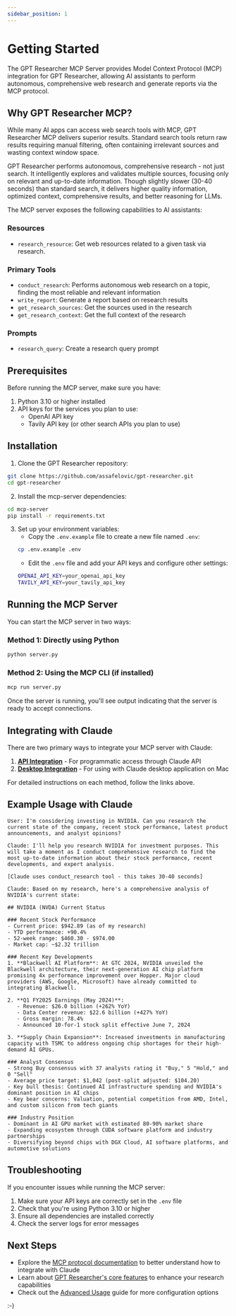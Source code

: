 ```yaml
---
sidebar_position: 1
---
```


# Getting Started

The GPT Researcher MCP Server provides Model Context Protocol (MCP) integration for GPT Researcher, allowing AI assistants to perform autonomous, comprehensive web research and generate reports via the MCP protocol.

## Why GPT Researcher MCP?

While many AI apps can access web search tools with MCP, GPT Researcher MCP delivers superior results. Standard search tools return raw results requiring manual filtering, often containing irrelevant sources and wasting context window space.

GPT Researcher performs autonomous, comprehensive research - not just search. It intelligently explores and validates multiple sources, focusing only on relevant and up-to-date information. Though slightly slower (30-40 seconds) than standard search, it delivers higher quality information, optimized context, comprehensive results, and better reasoning for LLMs.

The MCP server exposes the following capabilities to AI assistants:

### Resources
- `research_resource`: Get web resources related to a given task via research.

### Primary Tools

- `conduct_research`: Performs autonomous web research on a topic, finding the most reliable and relevant information
- `write_report`: Generate a report based on research results
- `get_research_sources`: Get the sources used in the research
- `get_research_context`: Get the full context of the research

### Prompts

- `research_query`: Create a research query prompt

## Prerequisites

Before running the MCP server, make sure you have:

1. Python 3.10 or higher installed
2. API keys for the services you plan to use:
   - OpenAI API key
   - Tavily API key (or other search APIs you plan to use)

## Installation

1. Clone the GPT Researcher repository:
```bash
git clone https://github.com/assafelovic/gpt-researcher.git
cd gpt-researcher
```

2. Install the mcp-server dependencies:
```bash
cd mcp-server
pip install -r requirements.txt
```

3. Set up your environment variables:
   - Copy the `.env.example` file to create a new file named `.env`:
   ```bash
   cp .env.example .env
   ```
   - Edit the `.env` file and add your API keys and configure other settings:
   ```bash
   OPENAI_API_KEY=your_openai_api_key
   TAVILY_API_KEY=your_tavily_api_key
   ```

## Running the MCP Server

You can start the MCP server in two ways:

### Method 1: Directly using Python

```bash
python server.py
```

### Method 2: Using the MCP CLI (if installed)

```bash
mcp run server.py
```

Once the server is running, you'll see output indicating that the server is ready to accept connections.

## Integrating with Claude

There are two primary ways to integrate your MCP server with Claude:

1. **[API Integration](./claude-integration)** - For programmatic access through Claude API
2. **[Desktop Integration](./claude-desktop-integration)** - For using with Claude desktop application on Mac

For detailed instructions on each method, follow the links above.

## Example Usage with Claude

```
User: I'm considering investing in NVIDIA. Can you research the current state of the company, recent stock performance, latest product announcements, and analyst opinions?

Claude: I'll help you research NVIDIA for investment purposes. This will take a moment as I conduct comprehensive research to find the most up-to-date information about their stock performance, recent developments, and expert analysis.

[Claude uses conduct_research tool - this takes 30-40 seconds]

Claude: Based on my research, here's a comprehensive analysis of NVIDIA's current state:

## NVIDIA (NVDA) Current Status

### Recent Stock Performance
- Current price: $942.89 (as of my research)
- YTD performance: +90.4% 
- 52-week range: $460.30 - $974.00
- Market cap: ~$2.32 trillion

### Recent Key Developments
1. **Blackwell AI Platform**: At GTC 2024, NVIDIA unveiled the Blackwell architecture, their next-generation AI chip platform promising 4x performance improvement over Hopper. Major cloud providers (AWS, Google, Microsoft) have already committed to integrating Blackwell.

2. **Q1 FY2025 Earnings (May 2024)**: 
   - Revenue: $26.0 billion (+262% YoY)
   - Data Center revenue: $22.6 billion (+427% YoY)
   - Gross margin: 78.4%
   - Announced 10-for-1 stock split effective June 7, 2024

3. **Supply Chain Expansion**: Increased investments in manufacturing capacity with TSMC to address ongoing chip shortages for their high-demand AI GPUs.

### Analyst Consensus
- Strong Buy consensus with 37 analysts rating it "Buy," 5 "Hold," and 0 "Sell"
- Average price target: $1,042 (post-split adjusted: $104.20)
- Key bull thesis: Continued AI infrastructure spending and NVIDIA's dominant position in AI chips
- Key bear concerns: Valuation, potential competition from AMD, Intel, and custom silicon from tech giants

### Industry Position
- Dominant in AI GPU market with estimated 80-90% market share
- Expanding ecosystem through CUDA software platform and industry partnerships
- Diversifying beyond chips with DGX Cloud, AI software platforms, and automotive solutions
```

## Troubleshooting

If you encounter issues while running the MCP server:

1. Make sure your API keys are correctly set in the `.env` file
2. Check that you're using Python 3.10 or higher
3. Ensure all dependencies are installed correctly
4. Check the server logs for error messages

## Next Steps

- Explore the [MCP protocol documentation](https://docs.anthropic.com/claude/docs/model-context-protocol) to better understand how to integrate with Claude
- Learn about [GPT Researcher's core features](../getting-started/introduction) to enhance your research capabilities
- Check out the [Advanced Usage](./advanced-usage) guide for more configuration options

:-) 